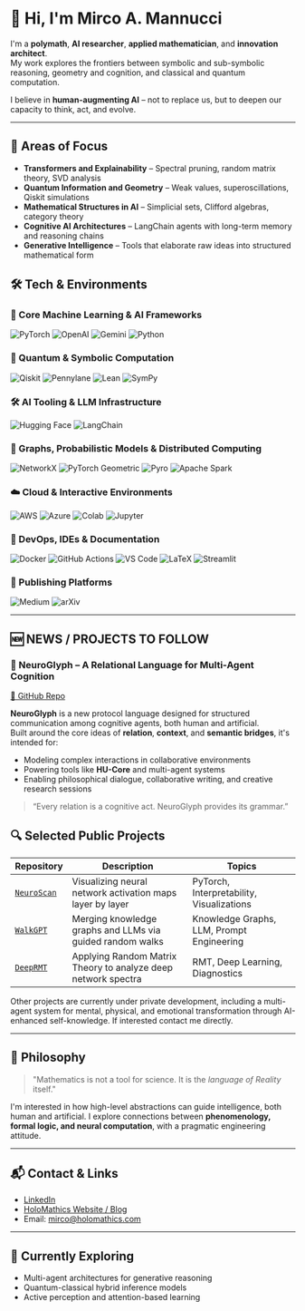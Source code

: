 # 👋 Hi, I'm Mirco A. Mannucci

I'm a **polymath**, **AI researcher**, **applied mathematician**, and **innovation architect**.  
My work explores the frontiers between symbolic and sub-symbolic reasoning, geometry and cognition, and classical and quantum computation.

I believe in **human-augmenting AI** – not to replace us, but to deepen our capacity to think, act, and evolve.

---

## 🧠 Areas of Focus

- **Transformers and Explainability** – Spectral pruning, random matrix theory, SVD analysis
- **Quantum Information and Geometry** – Weak values, superoscillations, Qiskit simulations
- **Mathematical Structures in AI** – Simplicial sets, Clifford algebras, category theory
- **Cognitive AI Architectures** – LangChain agents with long-term memory and reasoning chains
- **Generative Intelligence** – Tools that elaborate raw ideas into structured mathematical form



## 🛠 Tech & Environments

<h3>🧠 Core Machine Learning & AI Frameworks</h3>
<p align="left">
  <img src="https://img.shields.io/badge/PyTorch-E34F26?style=for-the-badge&logo=pytorch&logoColor=white" alt="PyTorch"/>
  <img src="https://img.shields.io/badge/OpenAI-412991?style=for-the-badge&logo=openai&logoColor=white" alt="OpenAI"/>
  <img src="https://img.shields.io/badge/Gemini-202124?style=for-the-badge&logo=google&logoColor=white" alt="Gemini"/>
  <img src="https://img.shields.io/badge/Python-3776AB?style=for-the-badge&logo=python&logoColor=white" alt="Python"/>
</p>

<h3>🔮 Quantum & Symbolic Computation</h3>
<p align="left">
  <img src="https://img.shields.io/badge/Qiskit-6929C4?style=for-the-badge&logo=ibm&logoColor=white" alt="Qiskit"/>
  <img src="https://img.shields.io/badge/Pennylane-0097A7?style=for-the-badge&logoColor=white" alt="Pennylane"/>
  <img src="https://img.shields.io/badge/Lean-4E5D94?style=for-the-badge&logo=lean&logoColor=white" alt="Lean"/>
  <img src="https://img.shields.io/badge/SymPy-4B8BBE?style=for-the-badge&logo=python&logoColor=white" alt="SymPy"/>
</p>

<h3>🛠 AI Tooling & LLM Infrastructure</h3>
<p align="left">
  <img src="https://img.shields.io/badge/HuggingFace-FCC624?style=for-the-badge&logo=huggingface&logoColor=black" alt="Hugging Face"/>
  <img src="https://img.shields.io/badge/LangChain-000000?style=for-the-badge&logo=chainlink&logoColor=white" alt="LangChain"/>
</p>

<h3>🔗 Graphs, Probabilistic Models & Distributed Computing</h3>
<p align="left">
  <img src="https://img.shields.io/badge/NetworkX-00A3E0?style=for-the-badge&logo=python&logoColor=white" alt="NetworkX"/>
  <img src="https://img.shields.io/badge/PyG%20(PyTorch%20Geometric)-EE4C2C?style=for-the-badge&logo=pytorch&logoColor=white" alt="PyTorch Geometric"/>
  <img src="https://img.shields.io/badge/Pyro-8F2F8E?style=for-the-badge&logo=python&logoColor=white" alt="Pyro"/>
  <img src="https://img.shields.io/badge/Apache%20Spark-E25A1C?style=for-the-badge&logo=apachespark&logoColor=white" alt="Apache Spark"/>
</p>

<h3>☁️ Cloud & Interactive Environments</h3>
<p align="left">
  <img src="https://img.shields.io/badge/AWS-232F3E?style=for-the-badge&logo=amazon-aws&logoColor=white" alt="AWS"/>
  <img src="https://img.shields.io/badge/Azure-0078D4?style=for-the-badge&logo=microsoftazure&logoColor=white" alt="Azure"/>
  <img src="https://img.shields.io/badge/Google_Colab-F9AB00?style=for-the-badge&logo=googlecolab&logoColor=black" alt="Colab"/>
  <img src="https://img.shields.io/badge/Jupyter-F37626?style=for-the-badge&logo=jupyter&logoColor=white" alt="Jupyter"/>
</p>

<h3>🧰 DevOps, IDEs & Documentation</h3>
<p align="left">
  <img src="https://img.shields.io/badge/Docker-2496ED?style=for-the-badge&logo=docker&logoColor=white" alt="Docker"/>
  <img src="https://img.shields.io/badge/GitHub_Actions-2088FF?style=for-the-badge&logo=githubactions&logoColor=white" alt="GitHub Actions"/>
  <img src="https://img.shields.io/badge/VS%20Code-007ACC?style=for-the-badge&logo=visualstudiocode&logoColor=white" alt="VS Code"/>
  <img src="https://img.shields.io/badge/LaTeX-008080?style=for-the-badge&logo=latex&logoColor=white" alt="LaTeX"/>
  <img src="https://img.shields.io/badge/Streamlit-FF4B4B?style=for-the-badge&logo=streamlit&logoColor=white" alt="Streamlit"/>
</p>

<h3>📰 Publishing Platforms</h3>
<p align="left">
  <img src="https://img.shields.io/badge/Medium-12100E?style=for-the-badge&logo=medium&logoColor=white" alt="Medium"/>
  <img src="https://img.shields.io/badge/arXiv-B31B1B?style=for-the-badge&logo=arxiv&logoColor=white" alt="arXiv"/>
</p>


---

## 🆕 NEWS / PROJECTS TO FOLLOW

### 🧠 NeuroGlyph – A Relational Language for Multi-Agent Cognition  
[🔗 GitHub Repo](https://github.com/Mircus/NeuroGlyph)

**NeuroGlyph** is a new protocol language designed for structured communication among cognitive agents, both human and artificial.  
Built around the core ideas of **relation**, **context**, and **semantic bridges**, it's intended for:

- Modeling complex interactions in collaborative environments  
- Powering tools like **HU-Core** and multi-agent systems  
- Enabling philosophical dialogue, collaborative writing, and creative research sessions

> “Every relation is a cognitive act. NeuroGlyph provides its grammar.”



## 🔍 Selected Public Projects

| Repository                                         | Description                                                   | Topics                                    |
| -------------------------------------------------- | ------------------------------------------------------------- | ----------------------------------------- |
| [`NeuroScan`](https://github.com/Mircus/NeuroScan) | Visualizing neural network activation maps layer by layer     | PyTorch, Interpretability, Visualizations |
| [`WalkGPT`](https://github.com/Mircus/WalkGPT)     | Merging knowledge graphs and LLMs via guided random walks     | Knowledge Graphs, LLM, Prompt Engineering |
| [`DeepRMT`](https://github.com/Mircus/DeepRMT)     | Applying Random Matrix Theory to analyze deep network spectra | RMT, Deep Learning, Diagnostics           |


Other projects are currently under private development, including  a multi-agent system for mental, physical, and emotional transformation through AI-enhanced self-knowledge.
If interested contact me directly. 

---

## 📜 Philosophy

> "Mathematics is not a tool for science. It is the *language of Reality* itself."

I'm interested in how high-level abstractions can guide intelligence, both human and artificial. I explore connections between **phenomenology, formal logic, and neural computation**, with a pragmatic engineering attitude.

---

## 📬 Contact & Links

- [LinkedIn](https://www.linkedin.com/in/mircomannucci/) 
- [HoloMathics Website / Blog](www.holomathics.com) 
- Email: mirco@holomathics.com 

---

## 🧭 Currently Exploring
- Multi-agent architectures for generative reasoning
- Quantum-classical hybrid inference models
- Active perception and attention-based learning
